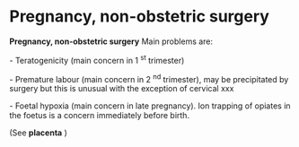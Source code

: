 ---
---
# Pregnancy, non-obstetric surgery

**Pregnancy, non-obstetric surgery** Main problems are:

\- Teratogenicity (main concern in 1 <sup>st</sup> trimester)

\- Premature labour (main concern in 2 <sup>nd</sup> trimester), may be
precipitated by surgery but this is unusual with the exception of
cervical xxx

\- Foetal hypoxia (main concern in late pregnancy). Ion trapping of
opiates in the foetus is a concern immediately before birth.

(See **placenta** )
